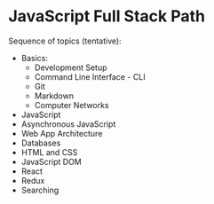 # JavaScript Full Stack Path

Sequence of topics (tentative):

- Basics:
  - Development Setup
  - Command Line Interface - CLI
  - Git
  - Markdown
  - Computer Networks
- JavaScript
- Asynchronous JavaScript
- Web App Architecture
- Databases
- HTML and CSS
- JavaScript DOM
- React
- Redux
- Searching

